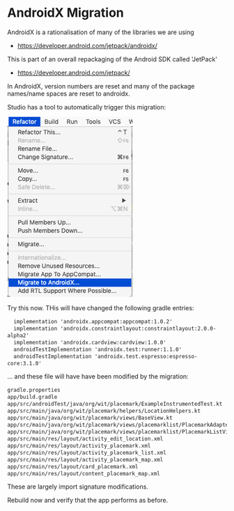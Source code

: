 # AndroidX Migration

AndroidX is a rationalisation of many of the libraries we are using 

- <https://developer.android.com/jetpack/androidx/>

This is part of an overall repackaging of the Android SDK called 'JetPack'

- <https://developer.android.com/jetpack/>

In AndroidX, version numbers are reset and many of the package names/name spaces are reset to androidx.

Studio has a tool to automatically trigger this migration:

![](img/01.png)

Try this now. THis will have changed the following gradle entries:

~~~
  implementation 'androidx.appcompat:appcompat:1.0.2'
  implementation 'androidx.constraintlayout:constraintlayout:2.0.0-alpha2'
  implementation 'androidx.cardview:cardview:1.0.0'
  androidTestImplementation 'androidx.test:runner:1.1.0'
  androidTestImplementation 'androidx.test.espresso:espresso-core:3.1.0'
~~~


... and these file will have have been modified by the migration:

~~~
gradle.properties
app/build.gradle
app/src/androidTest/java/org/wit/placemark/ExampleInstrumentedTest.kt
app/src/main/java/org/wit/placemark/helpers/LocationHelpers.kt
app/src/main/java/org/wit/placemark/views/BaseView.kt
app/src/main/java/org/wit/placemark/views/placemarklist/PlacemarkAdapter.kt
app/src/main/java/org/wit/placemark/views/placemarklist/PlacemarkListView.kt
app/src/main/res/layout/activity_edit_location.xml
app/src/main/res/layout/activity_placemark.xml
app/src/main/res/layout/activity_placemark_list.xml
app/src/main/res/layout/activity_placemark_map.xml
app/src/main/res/layout/card_placemark.xml
app/src/main/res/layout/content_placemark_map.xml
~~~

These are largely import signature modifications.

Rebuild now and verify that the app performs as before.
